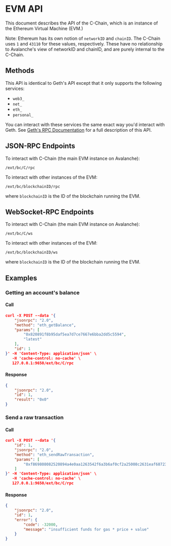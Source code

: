 # EVM API

This document describes the API of the C-Chain, which is an instance of the Ethereum Virtual Machine (EVM.)

Note: Ethereum has its own notion of `networkID` and `chainID`. The C-Chain uses `1` and `43110` for these values, respectively. These have no relationship to Avalanche's view of networkID and chainID, and are purely internal to the C-Chain. 

## Methods

This API is identical to Geth's API except that it only supports the following services:

* `web3_`
* `net_`
* `eth_`
* `personal_`

You can interact with these services the same exact way you'd interact with Geth.
See [Geth's RPC Documentation](https://github.com/ethereum/wiki/wiki/JSON-RPC) for a full description of this API.


## JSON-RPC Endpoints

To interact with C-Chain (the main EVM instance on Avalanche):

```http
/ext/bc/C/rpc
```

To interact with other instances of the EVM:

```http
/ext/bc/blockchainID/rpc
```

where `blockchainID` is the ID of the blockchain running the EVM.

## WebSocket-RPC Endpoints

To interact with C-Chain (the main EVM instance on Avalanche):

```http
/ext/bc/C/ws
```

To interact with other instances of the EVM:

```http
/ext/bc/blockchainID/ws
```

where `blockchainID` is the ID of the blockchain running the EVM.

## Examples

### Getting an account's balance

#### Call

```json
curl -X POST --data '{
    "jsonrpc": "2.0",
    "method": "eth_getBalance",
    "params": [
        "0x820891f8b95daf5ea7d7ce7667e6bba2dd5c5594",
        "latest"
    ],
    "id": 1
}' -H 'Content-Type: application/json' \
   -H 'cache-control: no-cache' \
   127.0.0.1:9650/ext/bc/C/rpc 
```

#### Response

```json
{
    "jsonrpc": "2.0",
    "id": 1,
    "result": "0x0"
}
```

### Send a raw transaction

#### Call

```json
curl -X POST --data '{
    "id": 1,
    "jsonrpc": "2.0",
    "method": "eth_sendRawTransaction",
    "params": [
        "0xf869808082520894a4e0aa1263542f6a3b6af0cf2a25008c2631eaf6872386f26fc1000080830150f0a03004a3aa8f417cdaff0539fc6fdbb17fafa6388b98fc5bb04cb9bf5e9acfc361a05354b602c07b9e341c247d631775f1a94d7eb306ba199e22011cde6958dd7835"
    ]
}' -H 'Content-Type: application/json' \
   -H 'cache-control: no-cache' \
   127.0.0.1:9650/ext/bc/C/rpc 
```

#### Response

```json
{
    "jsonrpc": "2.0",
    "id": 1,
    "error": {
        "code": -32000,
        "message": "insufficient funds for gas * price + value"
    }
}
```